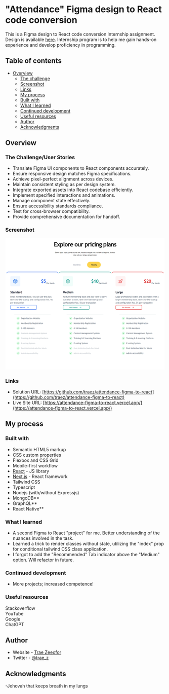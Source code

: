 # "Attendance" Figma design to React code conversion

This is a Figma design to React code conversion Internship assignment. Design is available [here](https://www.figma.com/design/IKlybSP7jSdiYkNvDnEIIo/Peddlesoft-for-Business). Internship program is to help me gain hands-on experience and develop proficiency in programming.

## Table of contents

- [Overview](#overview)
  - [The challenge](#the-challenge)
  - [Screenshot](#screenshot)
  - [Links](#links)
  - [My process](#my-process)
  - [Built with](#built-with)
  - [What I learned](#what-i-learned)
  - [Continued development](#continued-development)
  - [Useful resources](#useful-resources)
  - [Author](#author)
  - [Acknowledgments](#acknowledgments)

## Overview

### The Challenge/User Stories

- Translate Figma UI components to React components accurately.
- Ensure responsive design matches Figma specifications.
- Achieve pixel-perfect alignment across devices.
- Maintain consistent styling as per design system.
- Integrate exported assets into React codebase efficiently.
- Implement specified interactions and animations.
- Manage component state effectively.
- Ensure accessibility standards compliance.
- Test for cross-browser compatibility.
- Provide comprehensive documentation for handoff.

### Screenshot

![](/public/screenshot-desktop.png)

### Links

- Solution URL: [https://github.com/traez/attendance-figma-to-react](https://github.com/traez/attendance-figma-to-react)
- Live Site URL: [https://attendance-figma-to-react.vercel.app/](https://attendance-figma-to-react.vercel.app/)

## My process

### Built with

- Semantic HTML5 markup
- CSS custom properties
- Flexbox and CSS Grid
- Mobile-first workflow
- [React](https://reactjs.org/) - JS library
- [Next.js](https://nextjs.org/) - React framework
- Tailwind CSS
- Typescript
- Nodejs (with/without Expressjs)
- MongoDB**
- GraphQL**  
- React Native**  

### What I learned

- A second Figma to React "project" for me. Better understanding of the nuances involved in the task.  
- Learned a trick to render classes without state, utilizing the "index" prop for conditional tailwind CSS class application.  
- I forgot to add the "Recommended" Tab indicator above the "Medium" option. Will refactor in future.  

### Continued development

- More projects; increased competence!

### Useful resources

Stackoverflow  
YouTube  
Google  
ChatGPT

## Author

- Website - [Trae Zeeofor](https://github.com/traez)
- Twitter - [@trae_z](https://twitter.com/trae_z)

## Acknowledgments

-Jehovah that keeps breath in my lungs
